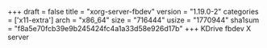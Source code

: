 +++
draft = false
title = "xorg-server-fbdev"
version = "1.19.0-2"
categories = ['x11-extra']
arch = "x86_64"
size = "716444"
usize = "1770944"
sha1sum = "f8a5e70fcb39e9b245424fc4a1a33d58e926d17b"
+++
KDrive fbdev X server